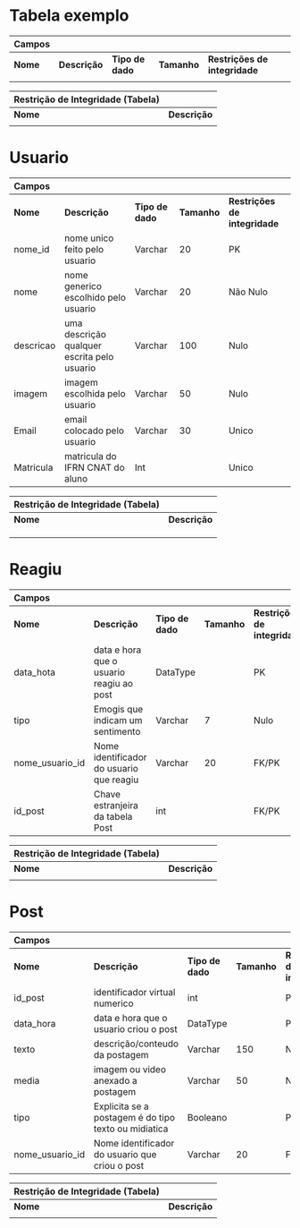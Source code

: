 # Tabela exemplo
|Campos | | | | |
|:-------|:------- | :------- | :------- | :------- |
|  **Nome**  | **Descrição** |  **Tipo de dado**  | **Tamanho** |  **Restrições de integridade**  |
| | | | | |


|Restrição de Integridade (Tabela)| |
|:-------|:------- |
|  **Nome**  | **Descrição** |
|||


# Usuario
|Campos | | | | |
|:-------|:------- | :------- | :------- | :------- |
|  **Nome**  | **Descrição** |  **Tipo de dado**  | **Tamanho** |  **Restrições de integridade**  |
| nome_id | nome unico feito pelo usuario | Varchar | 20 | PK |
| nome | nome generico escolhido pelo usuario | Varchar | 20 | Não Nulo |
| descricao | uma descrição qualquer escrita pelo usuario | Varchar | 100 | Nulo |
| imagem | imagem escolhida pelo usuario | Varchar | 50 | Nulo |
| Email | email colocado pelo usuario | Varchar | 30 | Unico |
| Matricula | matricula do IFRN CNAT do aluno | Int | | Unico |


|Restrição de Integridade (Tabela)| |
|:-------|:------- |
|  **Nome**  | **Descrição** |
|||
|||
|||

# Reagiu
|Campos | | | | |
|:-------|:------- | :------- | :------- | :------- |
|  **Nome**  | **Descrição** |  **Tipo de dado**  | **Tamanho** |  **Restrições de integridade**  |
| data_hota | data e hora que o usuario reagiu ao post| DataType | | PK |
| tipo | Emogis que indicam um sentimento | Varchar | 7 | Nulo |
|  nome_usuario_id | Nome identificador do usuario que reagiu | Varchar | 20 | FK/PK |
| id_post | Chave estranjeira da tabela Post | int | |  FK/PK |



|Restrição de Integridade (Tabela)| |
|:-------|:------- |
|  **Nome**  | **Descrição** |
|||

# Post
|Campos | | | | |
|:-------|:------- | :------- | :------- | :------- |
|  **Nome**  | **Descrição** |  **Tipo de dado**  | **Tamanho** |  **Restrições de integridade**  |
| id_post | identificador virtual numerico | int | | PK |
| data_hora |  data e hora que o usuario criou o post | DataType | | PK |
| texto | descrição/conteudo da postagem | Varchar | 150 | Nulo |
| media | imagem ou video anexado a postagem | Varchar | 50 | Nulo |
| tipo | Explicita se a postagem é do tipo texto ou midiatica | Booleano | |  Padrão |
| nome_usuario_id |  Nome identificador do usuario que criou o post| Varchar | 20 | FK/PK |


|Restrição de Integridade (Tabela)| |
|:-------|:------- |
|  **Nome**  | **Descrição** |
|||





